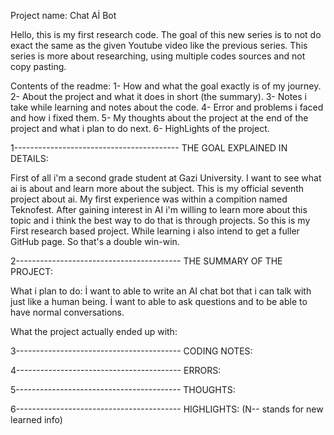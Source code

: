 Project name: Chat Aİ Bot

Hello, this is my first research code. The goal of this new series is to not do exact the same as the given Youtube video like the previous series. This series is more about researching, using multiple codes sources and not copy pasting.

Contents of the readme: 
1- How and what the goal exactly is of my journey.
2- About the project and what it does in short (the summary).
3- Notes i take while learning and notes about the code. 
4- Error and problems i faced and how i fixed them.
5- My thoughts about the project at the end of the project and what i plan to do next.
6- HighLights of the project.


1----------------------------------------- THE GOAL EXPLAINED IN DETAILS:

First of all i'm a second grade student at Gazi University. I want to see what ai is about and learn more about the subject. This is my official seventh project about ai. My first experience was within a compition named Teknofest. After gaining interest in AI i'm willing to learn more about this topic and i think the best way to do that is through projects. So this is my First research based project. While learning i also intend to get a fuller GitHub page. So that's a double win-win. 

2----------------------------------------- THE SUMMARY OF THE PROJECT:

What i plan to do:
İ want to able to write an AI chat bot that i can talk with just like a human being. İ want to able to ask questions and to be able to have normal conversations.

What the project actually ended up with:


3----------------------------------------- CODING NOTES:



4----------------------------------------- ERRORS:



5----------------------------------------- THOUGHTS:



6----------------------------------------- HIGHLIGHTS: (N-- stands for new learned info)


